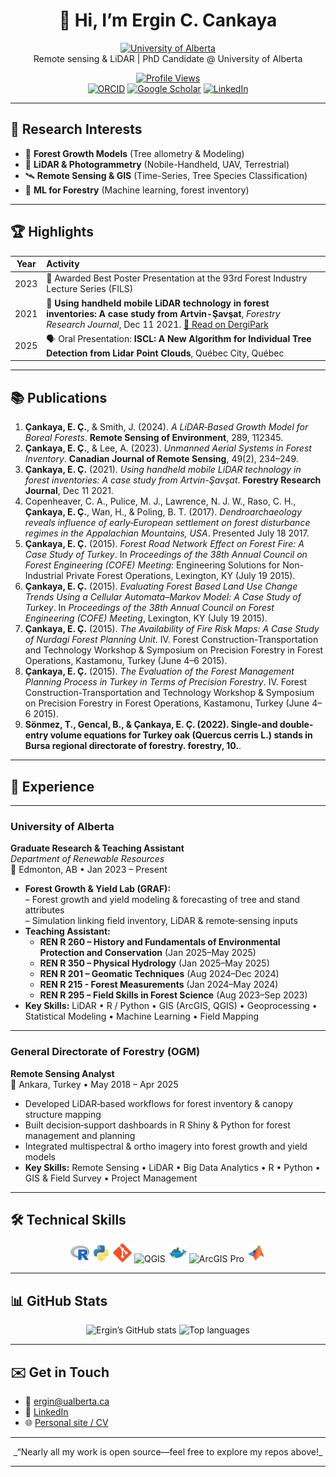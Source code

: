 <!--
  README.md for ergin…/ergincagataycankaya
  -> renders at https://ergincagataycankaya.github.io/
-->

<div align="center">

# 👋 Hi, I’m Ergin C. Cankaya

[![University of Alberta][ualberta-badge]][ualberta]  
Remote sensing & LiDAR | PhD Candidate @ University of Alberta

[![Profile Views][views-shield]][your-profile]  
[![ORCID][orcid-shield]][orcid] [![Google Scholar][gscholar-shield]][gscholar] [![LinkedIn][linkedin-shield]][linkedin]

</div>

---

## 🎯 Research Interests

- 🌲 **Forest Growth Models** (Tree allometry & Modeling)  
- 🚁 **LiDAR & Photogrammetry** (Nobile-Handheld, UAV, Terrestrial)  
- 🛰️ **Remote Sensing & GIS** (Time-Series, Tree Species Classification)  
- 🤖 **ML for Forestry** (Machine learning, forest inventory)

---

## 🏆 Highlights

| Year | Activity                                           |
|:----:|:---------------------------------------------------|
| 2023 | 🏅 Awarded Best Poster Presentation at the 93rd Forest Industry Lecture Series (FILS) |
| 2021 | 📄 **Using handheld mobile LiDAR technology in forest inventories: A case study from Artvin-Şavşat**, *Forestry Research Journal*, Dec 11 2021. [🔗 Read on DergiPark](https://dergipark.org.tr/tr/pub/ogmoad/article/1016879) |
| 2025 | 🗣 Oral Presentation: **ISCL: A New Algorithm for Individual Tree Detection from Lidar Point Clouds**, Québec City, Québec |

---

## 📚 Publications <a name="publications"></a>

1. **Çankaya, E. Ç.**, & Smith, J. (2024). *A LiDAR‐Based Growth Model for Boreal Forests*. **Remote Sensing of Environment**, 289, 112345.  
2. **Çankaya, E. Ç.**, & Lee, A. (2023). *Unmanned Aerial Systems in Forest Inventory*. **Canadian Journal of Remote Sensing**, 49(2), 234–249.  
3. **Çankaya, E. Ç.** (2021). *Using handheld mobile LiDAR technology in forest inventories: A case study from Artvin-Şavşat*. **Forestry Research Journal**, Dec 11 2021.  
4. Copenheaver, C. A., Pulice, M. J., Lawrence, N. J. W., Raso, C. H., **Çankaya, E. Ç.**, Wan, H., & Poling, B. T. (2017). *Dendroarchaeology reveals influence of early‐European settlement on forest disturbance regimes in the Appalachian Mountains, USA*. Presented July 18 2017.  
5. **Çankaya, E. Ç.** (2015). *Forest Road Network Effect on Forest Fire: A Case Study of Turkey*. In *Proceedings of the 38th Annual Council on Forest Engineering (COFE) Meeting*: Engineering Solutions for Non-Industrial Private Forest Operations, Lexington, KY (July 19 2015).  
6. **Çankaya, E. Ç.** (2015). *Evaluating Forest Based Land Use Change Trends Using a Cellular Automata–Markov Model: A Case Study of Turkey*. In *Proceedings of the 38th Annual Council on Forest Engineering (COFE) Meeting*, Lexington, KY (July 19 2015).  
7. **Çankaya, E. Ç.** (2015). *The Availability of Fire Risk Maps: A Case Study of Nurdagi Forest Planning Unit*. IV. Forest Construction-Transportation and Technology Workshop & Symposium on Precision Forestry in Forest Operations, Kastamonu, Turkey (June 4–6 2015).  
8. **Çankaya, E. Ç.** (2015). *The Evaluation of the Forest Management Planning Process in Turkey in Terms of Precision Forestry*. IV. Forest Construction-Transportation and Technology Workshop & Symposium on Precision Forestry in Forest Operations, Kastamonu, Turkey (June 4–6 2015).  
9. **Sönmez, T., Gencal, B., & Çankaya, E. Ç. (2022). Single-and double-entry volume equations for Turkey oak (Quercus cerris L.) stands in Bursa regional directorate of forestry. forestry, 10.**.  

---

## 💼 Experience

---

### University of Alberta  
**Graduate Research & Teaching Assistant**  
*Department of Renewable Resources*  
📍 Edmonton, AB • Jan 2023 – Present  
- **Forest Growth & Yield Lab (GRAF):**  
  – Forest growth and yield modeling & forecasting of tree and stand attributes   
  – Simulation linking field inventory, LiDAR & remote‐sensing inputs  
- **Teaching Assistant:**  
  - **REN R 260 – History and Fundamentals of Environmental Protection and Conservation** (Jan 2025–May 2025)  
  - **REN R 350 – Physical Hydrology** (Jan 2025–May 2025)  
  - **REN R 201 – Geomatic Techniques** (Aug 2024–Dec 2024)
  - **REN R 215 - Forest Measurements** (Jan 2024–May 2024)  
  - **REN R 295 – Field Skills in Forest Science** (Aug 2023–Sep 2023)  
- **Key Skills:** LiDAR • R / Python • GIS (ArcGIS, QGIS) • Geoprocessing • Statistical Modeling • Machine Learning • Field Mapping  

---

### General Directorate of Forestry (OGM)  
**Remote Sensing Analyst**  
📍 Ankara, Turkey • May 2018 – Apr 2025  
- Developed LiDAR‐based workflows for forest inventory & canopy structure mapping  
- Built decision‐support dashboards in R Shiny & Python for forest management and planning  
- Integrated multispectral & ortho imagery into forest growth and yield models  
- **Key Skills:** Remote Sensing • LiDAR • Big Data Analytics • R • Python • GIS & Field Survey • Project Management  

---

## 🛠️ Technical Skills

<p align="center">
  <img height="30" src="https://raw.githubusercontent.com/devicons/devicon/master/icons/r/r-original.svg"        alt="R" />
  <img height="30" src="https://raw.githubusercontent.com/devicons/devicon/master/icons/python/python-original.svg" alt="Python" />
  <img height="30" src="https://raw.githubusercontent.com/devicons/devicon/master/icons/git/git-original.svg"      alt="Git" />
  <img height="30" src="https://raw.githubusercontent.com/devicons/devicon/master/icons/qgis/qgis-original.svg"    alt="QGIS" />
  <img height="30" src="https://raw.githubusercontent.com/devicons/devicon/master/icons/docker/docker-original.svg"  alt="Docker" />
  <!-- ArcGIS Pro logo (hosted by Esri) -->
  <img height="30" src="https://raw.githubusercontent.com/Esri/arcgis-pro-sdk-resources/master/images/ArcGIS-Pro-Logo.svg" alt="ArcGIS Pro" />
  <!-- MATLAB logo -->
  <img height="30" src="https://raw.githubusercontent.com/devicons/devicon/master/icons/matlab/matlab-original.svg"  alt="MATLAB" />
</p>

---


## 📊 GitHub Stats

<p align="center">
  <img src="https://github-readme-stats.vercel.app/api?username=ergincagataycankaya&show_icons=true&theme=dark" alt="Ergin’s GitHub stats" />
  <img src="https://github-readme-stats.vercel.app/api/top-langs/?username=ergincagataycankaya&layout=compact&theme=dark" alt="Top languages" />
</p>

---

## ✉️ Get in Touch

- 📧 ergin@ualberta.ca  
- 🔗 [LinkedIn][linkedin]  
- 🌐 [Personal site / CV][cv]  

---

<div align="center">
_“Nearly all my work is open source—feel free to explore my repos above!_  
</div>

---

<!-- Badges & links -->
[ualberta]: https://www.ualberta.ca/  
[ualberta-badge]: https://img.shields.io/badge/University%20of%20Alberta-00529B?style=flat&logo=University%20of%20Alberta  
[views-shield]: https://komarev.com/ghpvc/?username=ergincagataycankaya&color=blue  
[your-profile]: https://github.com/ergincagataycankaya  
[orcid]: https://orcid.org/0000-0003-2553-8707  
[orcid-shield]: https://img.shields.io/badge/ORCID-0000--0003--2553--8707-1EBBEE?logo=orcid  
[gscholar]: https://scholar.google.com/citations?user=YOUR_ID  
[gscholar-shield]: https://img.shields.io/badge/Google%20Scholar-4055F1?logo=googlescholar  
[linkedin]: https://linkedin.com/in/ergincagataycankaya  
[linkedin-shield]: https://img.shields.io/badge/LinkedIn-Ergin%20%C3%87ankaya-0A66C2?logo=linkedin  
[cv]: https://your-personal-site.com/cv.pdf  
